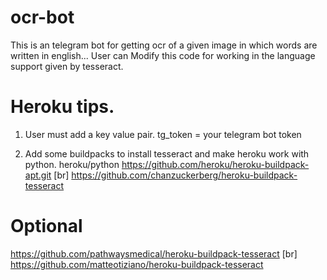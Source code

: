 # ocr-bot
This is an telegram bot for getting ocr of a given image in which words are written in english... User can Modify this code for  working in the language support given by tesseract.

# Heroku tips.

1. User must add a key value pair. 
    tg_token = your telegram bot token
    
2. Add some buildpacks to install tesseract and make heroku work with python.
  heroku/python
  https://github.com/heroku/heroku-buildpack-apt.git [br]
  https://github.com/chanzuckerberg/heroku-buildpack-tesseract
  # Optional
  
  https://github.com/pathwaysmedical/heroku-buildpack-tesseract [br]
  https://github.com/matteotiziano/heroku-buildpack-tesseract
